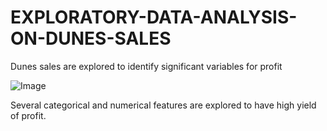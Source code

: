 # EXPLORATORY-DATA-ANALYSIS-ON-DUNES-SALES

Dunes sales are explored to identify significant variables for profit


![Image](https://th.bing.com/th?id=OIP.L6P2F1HRGAmAXj93bzGbBgHaHa&w=250&h=250&c=8&rs=1&qlt=90&o=6&dpr=1.1&pid=3.1&rm=2)


Several categorical and numerical features are explored to have high yield of profit. 
